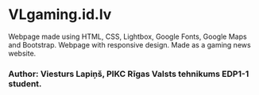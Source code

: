 # VLgaming.id.lv

Webpage made using HTML, CSS, Lightbox, Google Fonts, Google Maps and Bootstrap. Webpage with responsive design.
Made as a gaming news website.

### Author: Viesturs Lapiņš, PIKC Rīgas Valsts tehnikums EDP1-1 student.
